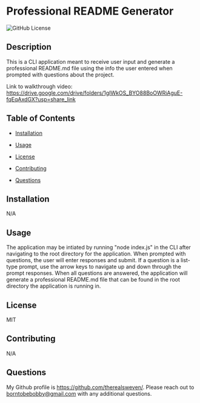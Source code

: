 # Professional README Generator

![GitHub License](https://img.shields.io/badge/License-MIT-blue)

## Description

This is a CLI application meant to receive user input and generate a professional README.md file using the info the user entered when prompted with questions about the project.

Link to walkthrough video: https://drive.google.com/drive/folders/1gIWkOS_BYO88BoOWRiAguE-fqEqAxdGX?usp=share_link

## Table of Contents

- [Installation](#installation)

- [Usage](#usage)

- [License](#license)

- [Contributing](#contributing)

- [Questions](#Questions)

## Installation

N/A

## Usage

The application may be intiated by running "node index.js" in the CLI after navigating to the root directory for the application. When prompted with questions, the user will enter responses and submit. If a question is a list-type prompt, use the arrow keys to navigate up and down through the prompt responses. When all questions are answered, the application will generate a professional README.md file that can be found in the root directory the application is running in.

## License

MIT

## Contributing

N/A

## Questions

My Github profile is https://github.com/therealsweven/.
Please reach out to borntobebobby@gmail.com with any additional questions.
